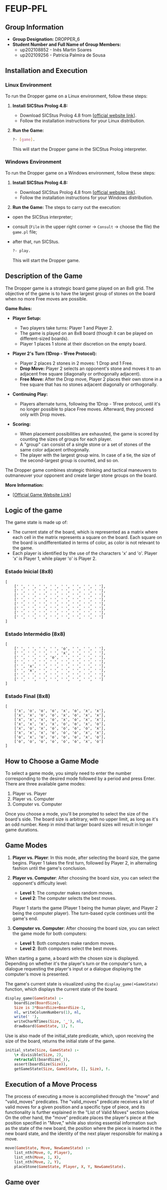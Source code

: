# FEUP-PFL
## Group Information
- **Group Designation:** DROPPER_6
- **Student Number and Full Name of Group Members:**
  - up202108852 - Inês Martin Soares
  - up202109256 - Patrícia Palmira de Sousa

## Installation and Execution

### Linux Environment

To run the Dropper game on a Linux environment, follow these steps:

1. **Install SICStus Prolog 4.8:**

   - Download SICStus Prolog 4.8 from [[official website link](https://sicstus.sics.se/download4.html)].
   - Follow the installation instructions for your Linux distribution.
   
2. **Run the Game:**

   ```bash
   ?- [game].
   ```
   This will start the Dropper game in the SICStus Prolog interpreter.


### Windows Environment

To run the Dropper game on a Windows environment, follow these steps:

1. **Install SICStus Prolog 4.8:**

   - Download SICStus Prolog 4.8 from [[official website link](https://sicstus.sics.se/download4.html)].
   - Follow the installation instructions for your Windows distribution.
   
2. **Run the Game:**
   The steps to carry out the execution:
  - open the SICStus interpreter;
  - consult (`File` in the upper right corner -> `Consult` -> choose the file) the `game.pl` file;
  - after that, run SICStus.

    ```bash
    ?- play.
    ```
 
    This will start the Dropper game.

  ## Description of the Game

  The Dropper game is a strategic board game played on an 8x8 grid. The objective of the game is to have the largest group of stones on the board when no more Free moves are possible.

**Game Rules:**

- **Player Setup:**
  - Two players take turns: Player 1 and Player 2.
  - The game is played on an 8x8 board (though it can be played on different-sized boards).
  - Player 1 places 1 stone at their discretion on the empty board.

- **Player 2's Turn (1Drop - 1Free Protocol):**
  - Player 2 places 2 stones in 2 moves: 1 Drop and 1 Free.
  - **Drop Move:** Player 2 selects an opponent's stone and moves it to an adjacent free square (diagonally or orthogonally adjacent).
  - **Free Move:** After the Drop move, Player 2 places their own stone in a free square that has no stones adjacent diagonally or orthogonally.

- **Continuing Play:**
  - Players alternate turns, following the 1Drop - 1Free protocol, until it's no longer possible to place Free moves. Afterward, they proceed only with Drop moves.

- **Scoring:**
  - When placement possibilities are exhausted, the game is scored by counting the sizes of groups for each player.
  - A "group" can consist of a single stone or a set of stones of the same color adjacent orthogonally.
  - The player with the largest group wins. In case of a tie, the size of the second-largest group is counted, and so on.

The Dropper game combines strategic thinking and tactical maneuvers to outmaneuver your opponent and create larger stone groups on the board.

**More Information:**
- [[Official Game Website Link](https://boardgamegeek.com/boardgame/384171/dropper)]


## Logic of the game
The game state is made up of:
  - The current state of the board, which is represented as a matrix where each cell in the matrix represents a square on the board. Each square on the board is undifferentiated in terms of color, as color is not relevant to the game.
  - Each player is identified by the use of the characters 'x' and 'o'. Player 'x' is Player 1, while player 'o' is Player 2.

### Estado Inicial (8x8)
```
[
    [' ', ' ', ' ', ' ', ' ', ' ', ' ', ' '],
    [' ', ' ', ' ', ' ', ' ', ' ', ' ', ' '],
    [' ', ' ', ' ', ' ', ' ', ' ', ' ', ' '],
    [' ', ' ', ' ', ' ', ' ', ' ', ' ', ' '],
    [' ', ' ', ' ', ' ', ' ', ' ', ' ', ' '],
    [' ', ' ', ' ', ' ', ' ', ' ', ' ', ' '],
    [' ', ' ', ' ', ' ', ' ', ' ', ' ', ' '],
    [' ', ' ', ' ', ' ', ' ', ' ', ' ', ' ']
] 
```

### Estado Intermédio (8x8)
```
[
    [' ', ' ', ' ', ' ', 'o', ' ', ' ', ' '],
    [' ', ' ', ' ', ' ', 'x', ' ', ' ', ' '],
    [' ', ' ', ' ', 'o', ' ', ' ', ' ', ' '],
    [' ', ' ', ' ', ' ', ' ', ' ', ' ', ' '],
    [' ', 'x', ' ', ' ', ' ', ' ', ' ', ' '],
    [' ', 'x', ' ', ' ', ' ', ' ', ' ', ' '],
    [' ', ' ', ' ', ' ', ' ', ' ', ' ', ' '],
    [' ', ' ', ' ', ' ', ' ', ' ', ' ', ' ']
] 
```

### Estado Final (8x8)
```
[
    ['x', 'o', 'o', 'o', 'x', 'o', 'x', 'x'],
    ['x', 'x', 'o', 'o', 'x', 'o', 'x', 'x'],
    ['x', 'x', 'x', 'o', 'x', 'o', 'x', 'x'],
    ['x', 'x', 'x', 'x', 'o', 'o', 'x', 'o'],
    ['x', 'o', 'x', 'o', 'o', 'o', 'o', 'x'],
    ['x', 'x', 'x', 'o', 'o', 'o', 'x', 'x'],
    ['o', 'x', 'o', 'o', 'o', 'o', 'x', 'o'],
    ['o', 'o', 'o', 'o', 'o', 'o', 'x', 'o']
] 
```

## How to Choose a Game Mode

To select a game mode, you simply need to enter the number corresponding to the desired mode followed by a period and press Enter. There are three available game modes:

1. Player vs. Player
2. Player vs. Computer
3. Computer vs. Computer

Once you choose a mode, you'll be prompted to select the size of the board's side. The board size is arbitrary, with no upper limit, as long as it's an odd number. Keep in mind that larger board sizes will result in longer game durations.

## Game Modes

1. **Player vs. Player**: In this mode, after selecting the board size, the game begins. Player 1 takes the first turn, followed by Player 2, in alternating fashion until the game's conclusion.

2. **Player vs. Computer**: After choosing the board size, you can select the opponent's difficulty level:

   - **Level 1**: The computer makes random moves.
   - **Level 2**: The computer selects the best moves.

   Player 1 starts the game (Player 1 being the human player, and Player 2 being the computer player). The turn-based cycle continues until the game's end.

3. **Computer vs. Computer**: After choosing the board size, you can select the game mode for both computers:

   - **Level 1**: Both computers make random moves.
   - **Level 2**: Both computers select the best moves.

When starting a game, a board with the chosen size is displayed. Depending on whether it's the player's turn or the computer's turn, a dialogue requesting the player's input or a dialogue displaying the computer's move is presented.

The game's current state is visualized using the `display_game(+GameState)` function, which displays the current state of the board.

```prolog
display_game(GameState) :-
    boardSize(BoardSize),
    Size is 3*BoardSize+BoardSize-1,
    nl, writeColumnNumbers(1), nl,
    write(' '),
    writeCharNTimes(Size, '_'), nl,
    drawBoard(GameState, 1), !.
```

Use is also made of the initial_state predicate, which, upon receiving the size of the board, returns the initial state of the game.

```prolog
initial_state(Size, GameState) :-
    \+ divisible(Size, 2),
    retractall(boardSize(_)),
    assert(boardSize(Size)),
    getGameState(Size, GameState, [], Size), !.
```

## Execution of a Move Process

The process of executing a move is accomplished through the "move" and "valid_moves" predicates. The "valid_moves" predicate receives a list of valid moves for a given position and a specific type of piece, and its functionality is further explained in the "List of Valid Moves" section below.
On the other hand, the "move" predicate places the player's piece at the position specified in "Move," while also storing essential information such as the state of the new board, the position where the piece is inserted in the new board state, and the identity of the next player responsible for making a move.

```prolog
move(GameState, Move, NewGameState) :-
    list_nth(Move, 0, Player),
    list_nth(Move, 1, X),
    list_nth(Move, 2, Y),
    placeStone(GameState, Player, X, Y, NewGameState).
```

## Game over
